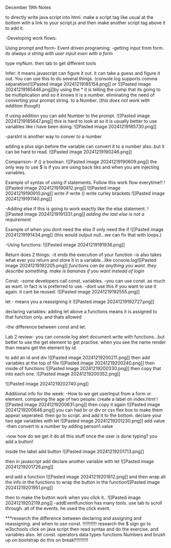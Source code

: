December 19th Notes

to directly write java script into html. make a script tag like usual at the bottom with a link to your script.js and then make another script tag above it to add it. 

-Developing work flows:

Using prompt and form-
Event driven programing:
-getting input from form.
*its always a string with user input even with a form*

type myNum. then tab to get different tools

Infer:
it means javascript can figure it out. it can take a guess and figure it out. You can use this to do several things. (console.log supports comma separation)![[Pasted image 20241219185154.png]]
or
![[Pasted image 20241219185446.png]]by using the * 
it is telling the comp that its going to be multiplication and so it knows it is a number. eliminating the need of converting your prompt string. 
to a Number.
(*this does not work with addition though*)

if using addition you can add Number to the prompt.
![[Pasted image 20241219185647.png]]
this is hard to look at so it is usually better to use variables like i have been doing.
![[Pasted image 20241219185730.png]]

-parsInt is another way to conver to a number

adding a plus sign before the variable can convert it to a number also..but it can be hard to read.
![[Pasted image 20241219190246.png]]



Comparison-
if ()
a boolean. 
![[Pasted image 20241219190609.png]]
the only way to use $ is if you are using back tiks and when you are injecting variables. 

Example of syntax of using if statements. Follow this work flow everytime!!
![[Pasted image 20241219190812.png]]
![[Pasted image 20241219190910.png]]
write if
write ()
write curley brackets
![[Pasted image 20241219191140.png]]

-Adding else if
this is going to work exactly like the else statement.
![[Pasted image 20241219191331.png]]
*adding the last else is not a requirement*


Example of when you dont need the else if only need the if
![[Pasted image 20241219191434.png]]
(this would output null...we can fix that with loops.)


-Using functions:
![[Pasted image 20241219191936.png]]



Return does 2 things:
-it ends the execution of your function
-is also takes what ever you return and store it in a variable...like console.log![[Pasted image 20241219192205.png]]
*functions can be anything you want. they describe something. make is bananas if you want instead of login*


Const:
-some developers call const. variables.
-you can use const. as much as want. in fact is is preferred to use.
-dont use this if you want to use it again. it cant be reused. 
![[Pasted image 20241219192555.png]]

let - means you a reassigning it
![[Pasted image 20241219192727.png]]

declaring variables:
adding let above a functions means it is assigned to that function only. and thats allowed

-the difference between const and let. 


Lab 2 review-
you can console.log alert document.write with functions...but better to use the get element to get practise.
when you see the name render than means get the element by id.

to add an id and div 
![[Pasted image 20241219200211.png]]
 then add variables at the top of file
![[Pasted image 20241219200240.png]]
then inside of functions
![[Pasted image 20241219200330.png]]
then copy that into each one.
![[Pasted image 20241219200352.png]]

![[Pasted image 20241219202740.png]]

Additional info for the week:
-How to we get userInput from a form or element. 
comparing the age of two people:
 create a label on index.html
![[Pasted image 20241219200631.png]]
then copy it again
![[Pasted image 20241219200846.png]]
you can had br or div or css flex box to make them appear seperated.
then go to script.
and add it to the bottom.
declare your two age variables with let
![[Pasted image 20241219201230.png]]
add value
-then convert to a number
by adding person1.value

-now how do we get it do all this stuff once the user is done typing?
you add a button!

inside the label add button
![[Pasted image 20241219201713.png]]

then in javascript
add declare another variable with let
![[Pasted image 20241219201726.png]]

and add a function
![[Pasted image 20241219201812.png]]
 and then wrap all the info in the functions to wrap the button in the function![[Pasted image 20241219201951.png]]
 
then to make the button work when you click it..
![[Pasted image 20241219202119.png]]
-addEventfunction has many tools. use tab to scroll through.
all of the events. he used the click event. 



***research the difference between declaring and assigning and reassigning. and when to use const. !!!!!!!!!!!
 research the $ sign 
go to w3schools
click on java script
then read syntax and do the exercise. and variables also.
let const.
operators
data types
functions
Numbers
and brush up on bootstrap
 do this on break!!!!!!!!!!!


